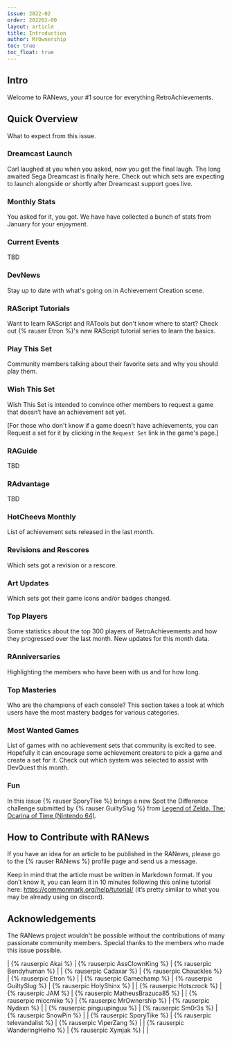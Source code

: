 ```yaml
---
issue: 2022-02
order: 202202-00
layout: article
title: Introduction
author: MrOwnership
toc: true
toc_float: true
---
```


## Intro
Welcome to RANews, your #1 source for everything RetroAchievements.


## Quick Overview
What to expect from this issue.


### Dreamcast Launch
Carl laughed at you when you asked, now you get the final laugh. The long awaited Sega Dreamcast is finally here. Check out which sets are expecting to launch alongside or shortly after Dreamcast support goes live.


### Monthly Stats
You asked for it, you got. We have have collected a bunch of stats from January for your enjoyment.


### Current Events
TBD


### DevNews
Stay up to date with what's going on in Achievement Creation scene.


### RAScript Tutorials
Want to learn RAScript and RATools but don't know where to start? Check out {% rauser Etron %}'s new RAScript tutorial series to learn the basics.


### Play This Set
Community members talking about their favorite sets and why you should play them.


### Wish This Set
Wish This Set is intended to convince other members to request a game that doesn’t have an achievement set yet.

[For those who don't know if a game doesn't have achievements, you can Request a set for it by clicking in the `Request Set` link in the game's page.]


### RAGuide
TBD


### RAdvantage
TBD


### HotCheevs Monthly
List of achievement sets released in the last month.


### Revisions and Rescores
Which sets got a revision or a rescore.


### Art Updates
Which sets got their game icons and/or badges changed.


### Top Players
Some statistics about the top 300 players of RetroAchievements and how they progressed over the last month. New updates for this month data.


### RAnniversaries
Highlighting the members who have been with us and for how long.


### Top Masteries
Who are the champions of each console? This section takes a look at which users have the most mastery badges for various categories.


### Most Wanted Games
List of games with no achievement sets that community is excited to see. Hopefully it can encourage some achievement creators to pick a game and create a set for it. Check out which system was selected to assist with DevQuest this month.


### Fun
In this issue {% rauser SporyTike %} brings a new Spot the Difference challenge submitted by {% rauser GuiltySlug %} from [Legend of Zelda, The: Ocarina of Time (Nintendo 64)](https://retroachievements.org/game/10113).


## How to Contribute with RANews
If you have an idea for an article to be published in the RANews, please go to the {% rauser RANews %} profile page and send us a message.

Keep in mind that the article must be written in Markdown format. If you don’t know it, you can learn it in 10 minutes following this online tutorial here: <https://commonmark.org/help/tutorial/> (it’s pretty similar to what you may be already using on discord).


## Acknowledgements
The RANews project wouldn't be possible without the contributions of many passionate community members. Special thanks to the members who made this issue possible.

| {% rauserpic Akai %}           | {% rauserpic AssClownKing %}  | {% rauserpic Bendyhuman %}       |
| {% rauserpic Cadaxar %}        | {% rauserpic Chauckles %}     | {% rauserpic Etron %}            |
| {% rauserpic Gamechamp %}      | {% rauserpic GuiltySlug %}    | {% rauserpic HolyShinx %}        |
| {% rauserpic Hotscrock %}      | {% rauserpic JAM %}           | {% rauserpic MatheusBrazuca85 %} |
| {% rauserpic miccmike %}       | {% rauserpic MrOwnership %}   | {% rauserpic Nydaxn %}           |
| {% rauserpic pinguupinguu %}   | {% rauserpic Sm0r3s %}        | {% rauserpic SnowPin %}          |
| {% rauserpic SporyTike %}      | {% rauserpic televandalist %} | {% rauserpic ViperZang %}        |
| {% rauserpic WanderingHeiho %} | {% rauserpic Xymjak %}        |                                  |